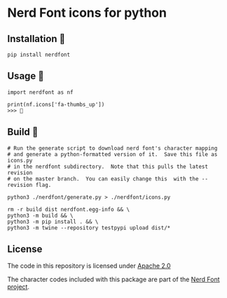 # Nerd Font icons for python

## Installation 

```{.sh}
pip install nerdfont
```

## Usage 

```{.py}
import nerdfont as nf

print(nf.icons['fa-thumbs_up'])
>>> 
```

## Build 

```{.sh}
# Run the generate script to download nerd font's character mapping
# and generate a python-formatted version of it.  Save this file as icons.py
# in the nerdfont subdirectory.  Note that this pulls the latest revision
# on the master branch.  You can easily change this  with the --revision flag.

python3 ./nerdfont/generate.py > ./nerdfont/icons.py

rm -r build dist nerdfont.egg-info && \
python3 -m build && \
python3 -m pip install . && \
python3 -m twine --repository testpypi upload dist/*
```

## License

The code in this repository is licensed under [Apache 2.0](https://www.apache.org/licenses/LICENSE-2.0)

The character codes included with this package are part of the [Nerd Font project](https://github.com/ryanoasis/nerd-fonts).
